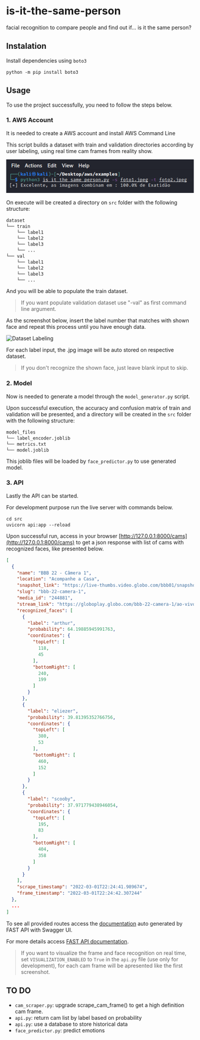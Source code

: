 # is-it-the-same-person
facial recognition to compare people and find out if... is it the same person?

## Instalation

Install dependencies using `boto3`

```shell
python -m pip install boto3
```
## Usage

To use the project successfully, you need to follow the steps below.

### 1. AWS Account

It is needed to create a AWS account and install AWS Command Line

This script builds a dataset with train and validation directories according by user labeling, using real time cam frames from reality show.

![Dataset Labeling](https://github.com/leandroflorida/is-it-the-same-person/blob/main/tela_inicial.png)


On execute will be created a directory on `src` folder with the following structure:

```
dataset
└── train
    └── label1
    └── label2
    └── label3
    └── ...
└── val
    └── label1
    └── label2
    └── label3
    └── ...
```

And you will be able to populate the train dataset.

> If you want populate validation dataset use "-val" as first command line argument.

As the screenshot below, insert the label number that matches with shown face and repeat this process until you have enough data.

![Dataset Labeling](screenshots/dataset_labeling.png)

For each label input, the .jpg image will be auto stored on respective dataset.

> If you don't recognize the shown face, just leave blank input to skip.

### 2. Model

Now is needed to generate a model through the `model_generator.py` script.

Upon successful execution, the accuracy and confusion matrix of train and validation will be presented, and a directory will be created in the `src` folder with the following structure:

```
model_files
└── label_encoder.joblib
└── metrics.txt
└── model.joblib
```

This joblib files will be loaded by `face_predictor.py` to use generated model.

### 3. API

Lastly the API can be started.

For development purpose run the live server with commands below.

```shell
cd src
uvicorn api:app --reload
```

Upon successful run, access in your browser [http://127.0.0.1:8000/cams](http://127.0.0.1:8000/cams) to get a json response with list of cams with recognized faces, like presented below.

```json
[
  {
    "name": "BBB 22 - Câmera 1",
    "location": "Acompanhe a Casa",
    "snapshot_link": "https://live-thumbs.video.globo.com/bbb01/snapshot/",
    "slug": "bbb-22-camera-1",
    "media_id": "244881",
    "stream_link": "https://globoplay.globo.com/bbb-22-camera-1/ao-vivo/244881/?category=bbb",
    "recognized_faces": [
      {
        "label": "arthur",
        "probability": 64.19885945991763,
        "coordinates": {
          "topLeft": [
            118,
            45
          ],
          "bottomRight": [
            240,
            199
          ]
        }
      },
      {
        "label": "eliezer",
        "probability": 39.81395352766756,
        "coordinates": {
          "topLeft": [
            380,
            53
          ],
          "bottomRight": [
            460,
            152
          ]
        }
      },
      {
        "label": "scooby",
        "probability": 37.971779438946054,
        "coordinates": {
          "topLeft": [
            195,
            83
          ],
          "bottomRight": [
            404,
            358
          ]
        }
      }
    ],
    "scrape_timestamp": "2022-03-01T22:24:41.989674",
    "frame_timestamp": "2022-03-01T22:24:42.307244"
  },
  ...
]
```

To see all provided routes access the [documentation](http://127.0.0.1:8000/docs) auto generated by FAST API with Swagger UI.

For more details access [FAST API documentation](https://fastapi.tiangolo.com/).

> If you want to visualize the frame and face recognition on real time, set `VISUALIZATION_ENABLED` to `True` in the `api.py` file (use only for development), for
> each cam frame will be apresented like the first screenshot.

## TO DO

- `cam_scraper.py`: upgrade scrape_cam_frame() to get a high definition cam frame.
- `api.py`: return cam list by label based on probability
- `api.py`: use a database to store historical data
- `face_predictor.py`: predict emotions
